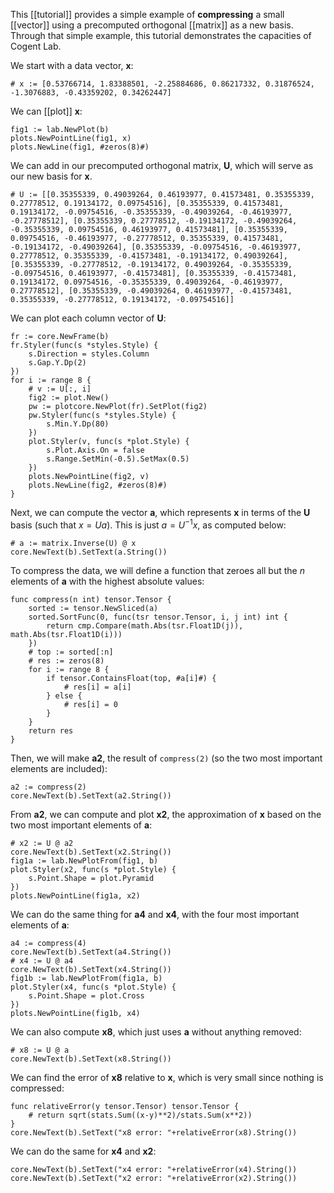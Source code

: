 This [[tutorial]] provides a simple example of **compressing** a small [[vector]] using a precomputed orthogonal [[matrix]] as a new basis. Through that simple example, this tutorial demonstrates the capacities of Cogent Lab.

We start with a data vector, **x**:

```Goal
# x := [0.53766714, 1.83388501, -2.25884686, 0.86217332, 0.31876524, -1.3076883, -0.43359202, 0.34262447]
```

We can [[plot]] **x**:

```Goal
fig1 := lab.NewPlot(b)
plots.NewPointLine(fig1, x)
plots.NewLine(fig1, #zeros(8)#)
```

We can add in our precomputed orthogonal matrix, **U**, which will serve as our new basis for **x**.

```Goal
# U := [[0.35355339, 0.49039264, 0.46193977, 0.41573481, 0.35355339, 0.27778512, 0.19134172, 0.09754516], [0.35355339, 0.41573481, 0.19134172, -0.09754516, -0.35355339, -0.49039264, -0.46193977, -0.27778512], [0.35355339, 0.27778512, -0.19134172, -0.49039264, -0.35355339, 0.09754516, 0.46193977, 0.41573481], [0.35355339, 0.09754516, -0.46193977, -0.27778512, 0.35355339, 0.41573481, -0.19134172, -0.49039264], [0.35355339, -0.09754516, -0.46193977, 0.27778512, 0.35355339, -0.41573481, -0.19134172, 0.49039264], [0.35355339, -0.27778512, -0.19134172, 0.49039264, -0.35355339, -0.09754516, 0.46193977, -0.41573481], [0.35355339, -0.41573481, 0.19134172, 0.09754516, -0.35355339, 0.49039264, -0.46193977, 0.27778512], [0.35355339, -0.49039264, 0.46193977, -0.41573481, 0.35355339, -0.27778512, 0.19134172, -0.09754516]]
```

We can plot each column vector of **U**:

```Goal
fr := core.NewFrame(b)
fr.Styler(func(s *styles.Style) {
    s.Direction = styles.Column
    s.Gap.Y.Dp(2)
})
for i := range 8 {
    # v := U[:, i]
    fig2 := plot.New()
    pw := plotcore.NewPlot(fr).SetPlot(fig2)
    pw.Styler(func(s *styles.Style) {
        s.Min.Y.Dp(80)
    })
    plot.Styler(v, func(s *plot.Style) {
        s.Plot.Axis.On = false
        s.Range.SetMin(-0.5).SetMax(0.5)
    })
    plots.NewPointLine(fig2, v)
    plots.NewLine(fig2, #zeros(8)#)
}
```

Next, we can compute the vector **a**, which represents **x** in terms of the **U** basis (such that $x = Ua$). This is just $a = U^{-1}x$, as computed below:

```Goal
# a := matrix.Inverse(U) @ x
core.NewText(b).SetText(a.String())
```

To compress the data, we will define a function that zeroes all but the *n* elements of **a** with the highest absolute values:

```Goal
func compress(n int) tensor.Tensor {
    sorted := tensor.NewSliced(a)
    sorted.SortFunc(0, func(tsr tensor.Tensor, i, j int) int {
        return cmp.Compare(math.Abs(tsr.Float1D(j)), math.Abs(tsr.Float1D(i)))
    })
    # top := sorted[:n]
    # res := zeros(8)
    for i := range 8 {
        if tensor.ContainsFloat(top, #a[i]#) {
            # res[i] = a[i]
        } else {
            # res[i] = 0
        }
    }    
    return res
}
```

Then, we will make **a2**, the result of `compress(2)` (so the two most important elements are included):

```Goal
a2 := compress(2)
core.NewText(b).SetText(a2.String())
```

From **a2**, we can compute and plot **x2**, the approximation of **x** based on the two most important elements of **a**:

```Goal
# x2 := U @ a2
core.NewText(b).SetText(x2.String())
fig1a := lab.NewPlotFrom(fig1, b)
plot.Styler(x2, func(s *plot.Style) {
    s.Point.Shape = plot.Pyramid
})
plots.NewPointLine(fig1a, x2)
```

We can do the same thing for **a4** and **x4**, with the four most important elements of **a**:

```Goal
a4 := compress(4)
core.NewText(b).SetText(a4.String())
# x4 := U @ a4
core.NewText(b).SetText(x4.String())
fig1b := lab.NewPlotFrom(fig1a, b)
plot.Styler(x4, func(s *plot.Style) {
    s.Point.Shape = plot.Cross
})
plots.NewPointLine(fig1b, x4)
```

We can also compute **x8**, which just uses **a** without anything removed:

```Goal
# x8 := U @ a
core.NewText(b).SetText(x8.String())
```

We can find the error of **x8** relative to **x**, which is very small since nothing is compressed:

```Goal
func relativeError(y tensor.Tensor) tensor.Tensor {
    # return sqrt(stats.Sum((x-y)**2)/stats.Sum(x**2))
}
core.NewText(b).SetText("x8 error: "+relativeError(x8).String())
```

We can do the same for **x4** and **x2**:

```Goal
core.NewText(b).SetText("x4 error: "+relativeError(x4).String())
core.NewText(b).SetText("x2 error: "+relativeError(x2).String())
```
